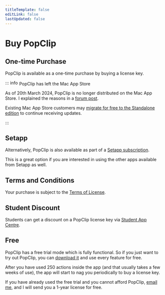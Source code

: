 ```yaml
---
titleTemplate: false
editLink: false
lastUpdated: false
---
```


<script setup>
import Buy from '/src/Buy.vue'
import Setapp from '/src/Setapp.vue'
import { AppstoreIcon } from 'vue3-simple-icons' 
</script>

# Buy PopClip

## One-time Purchase

PopClip is available as a one-time purchase by buying a license key.

<Buy />

::: info <AppstoreIcon style="fill: var(--vp-c-text-1); display: inline-block; height:16px; vertical-align: middle; margin:  0 -4px 0 -3px;" />&nbsp;PopClip has left the Mac App Store

As of 20th March 2024, PopClip is no longer distributed on the Mac App Store. I explained the reasons in a [forum post](https://forum.popclip.app/t/popclip-is-leaving-the-mac-app-store/2188).

Existing Mac App Store customers may [migrate for free to the Standalone edition](https://www.popclip.app/kb/mas) to continue receiving updates.

:::

## Setapp

Alternatively, PopClip is also available as part of a
[Setapp subscription](https://go.setapp.com/stp304?refAppId=159&refVendorId=92).

This is a great option if you are interested in using the other apps available from
Setapp as well.

<Setapp />

## Terms and Conditions

Your purchase is subject to the [Terms of License](/terms).

## Student Discount

Students can get a discount on a PopClip license key via
[Student App Centre](https://studentappcentre.com/app/popclip).

## Free

PopClip has a free trial mode which is fully functional. So if you just want to
try out PopClip, you can [download it](/download) and use every feature for
free.

After you have used 250 actions inside the app (and that usually takes a few
weeks of use), the app will start to nag you periodically to buy a license key.

If you have already used the free trial and you cannot afford PopClip,
[email me](/support), and I will send you a 1-year license for free.
